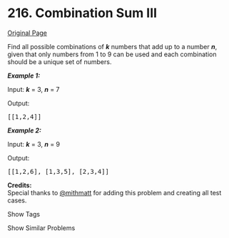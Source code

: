 # 216. Combination Sum III

[Original Page](https://leetcode.com/problems/combination-sum-iii/)

<div>

Find all possible combinations of _**k**_ numbers that add up to a number _**n**_, given that only numbers from 1 to 9 can be used and each combination should be a unique set of numbers.

</div>

<div>  

_**Example 1:**_

Input: _**k**_ = 3, _**n**_ = 7

Output:

<pre>[[1,2,4]]
</pre>

_**Example 2:**_

Input: _**k**_ = 3, _**n**_ = 9

Output:

<pre>[[1,2,6], [1,3,5], [2,3,4]]
</pre>

</div>

**Credits:**  
Special thanks to [@mithmatt](https://leetcode.com/discuss/user/mithmatt) for adding this problem and creating all test cases.

<div>

<div id="tags" class="btn btn-xs btn-warning">Show Tags</div>

<span class="hidebutton" style="display: none;">[Array](/tag/array/) [Backtracking](/tag/backtracking/)</span></div>

<div>

<div id="similar" class="btn btn-xs btn-warning">Show Similar Problems</div>

<span class="hidebutton" style="display: none;">[(M) Combination Sum](/problems/combination-sum/)</span></div>